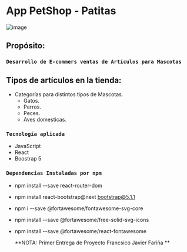 # App PetShop - Patitas
![image](https://github.com/javifarina/petshop/blob/ee97bab24f2cb683a43526ce56e7729b8869e43c/Animation.gif)
## Propósito:

### `Desarrollo de E-commers ventas de Artículos para Mascotas`

## Tipos de artículos en la tienda:

- Categorías para distintos tipos de Mascotas.
  - Gatos.
  - Perros.
  - Peces.
  - Aves domesticas.
  

### `Tecnología aplicada`

- JavaScript
- React
- Boostrap 5

### `Dependencias Instaladas por npm`

- npm install --save react-router-dom
- npm install react-bootstrap@next bootstrap@5.1.1
- npm i --save @fortawesome/fontawesome-svg-core
- npm install --save @fortawesome/free-solid-svg-icons
- npm install --save @fortawesome/react-fontawesome

  **NOTA: Primer Entrega de Proyecto Francsico Javier Fariña **
